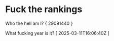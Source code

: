 # Fuck the rankings

Who the hell am I?
{ 29091440 }

What fucking year is it?
[ 2025-03-11T16:06:40Z ]
